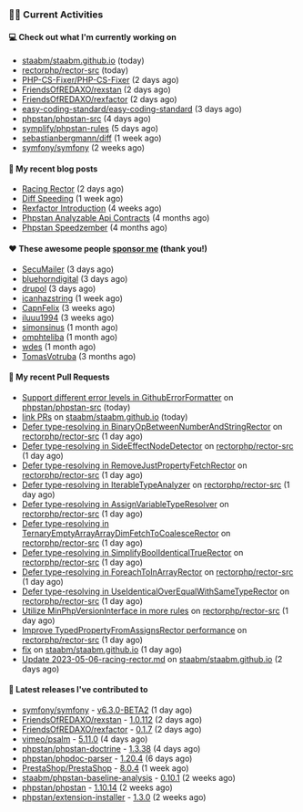 ### 👨‍💻 Current Activities


#### 💻 Check out what I'm currently working on

- [staabm/staabm.github.io](https://github.com/staabm/staabm.github.io) (today)
- [rectorphp/rector-src](https://github.com/rectorphp/rector-src) (today)
- [PHP-CS-Fixer/PHP-CS-Fixer](https://github.com/PHP-CS-Fixer/PHP-CS-Fixer) (2 days ago)
- [FriendsOfREDAXO/rexstan](https://github.com/FriendsOfREDAXO/rexstan) (2 days ago)
- [FriendsOfREDAXO/rexfactor](https://github.com/FriendsOfREDAXO/rexfactor) (2 days ago)
- [easy-coding-standard/easy-coding-standard](https://github.com/easy-coding-standard/easy-coding-standard) (3 days ago)
- [phpstan/phpstan-src](https://github.com/phpstan/phpstan-src) (4 days ago)
- [symplify/phpstan-rules](https://github.com/symplify/phpstan-rules) (5 days ago)
- [sebastianbergmann/diff](https://github.com/sebastianbergmann/diff) (1 week ago)
- [symfony/symfony](https://github.com/symfony/symfony) (2 weeks ago)


#### 📜 My recent blog posts

- [Racing Rector](https://staabm.github.io/2023/05/06/racing-rector.html) (2 days ago)
- [Diff Speeding](https://staabm.github.io/2023/05/01/diff-speeding.html) (1 week ago)
- [Rexfactor Introduction](https://staabm.github.io/2023/04/09/rexfactor-introduction.html) (4 weeks ago)
- [Phpstan Analyzable Api Contracts](https://staabm.github.io/2022/12/29/phpstan-analyzable-api-contracts.html) (4 months ago)
- [Phpstan Speedzember](https://staabm.github.io/2022/12/23/phpstan-speedzember.html) (4 months ago)


#### ❤️ These awesome people [sponsor me](https://github.com/sponsors/staabm) (thank you!)

- [SecuMailer](https://github.com/SecuMailer) (3 days ago)
- [bluehorndigital](https://github.com/bluehorndigital) (3 days ago)
- [drupol](https://github.com/drupol) (3 days ago)
- [icanhazstring](https://github.com/icanhazstring) (1 week ago)
- [CapnFelix](https://github.com/CapnFelix) (3 weeks ago)
- [iluuu1994](https://github.com/iluuu1994) (3 weeks ago)
- [simonsinus](https://github.com/simonsinus) (1 month ago)
- [omphteliba](https://github.com/omphteliba) (1 month ago)
- [wdes](https://github.com/wdes) (1 month ago)
- [TomasVotruba](https://github.com/TomasVotruba) (3 months ago)


#### 🔨 My recent Pull Requests

- [Support different error levels in GithubErrorFormatter](https://github.com/phpstan/phpstan-src/pull/2375) on [phpstan/phpstan-src](https://github.com/phpstan/phpstan-src) (today)
- [link PRs](https://github.com/staabm/staabm.github.io/pull/70) on [staabm/staabm.github.io](https://github.com/staabm/staabm.github.io) (today)
- [Defer type-resolving in BinaryOpBetweenNumberAndStringRector](https://github.com/rectorphp/rector-src/pull/3763) on [rectorphp/rector-src](https://github.com/rectorphp/rector-src) (1 day ago)
- [Defer type-resolving in SideEffectNodeDetector](https://github.com/rectorphp/rector-src/pull/3762) on [rectorphp/rector-src](https://github.com/rectorphp/rector-src) (1 day ago)
- [Defer type-resolving in RemoveJustPropertyFetchRector](https://github.com/rectorphp/rector-src/pull/3761) on [rectorphp/rector-src](https://github.com/rectorphp/rector-src) (1 day ago)
- [Defer type-resolving in IterableTypeAnalyzer](https://github.com/rectorphp/rector-src/pull/3760) on [rectorphp/rector-src](https://github.com/rectorphp/rector-src) (1 day ago)
- [Defer type-resolving in AssignVariableTypeResolver](https://github.com/rectorphp/rector-src/pull/3759) on [rectorphp/rector-src](https://github.com/rectorphp/rector-src) (1 day ago)
- [Defer type-resolving in TernaryEmptyArrayArrayDimFetchToCoalesceRector](https://github.com/rectorphp/rector-src/pull/3758) on [rectorphp/rector-src](https://github.com/rectorphp/rector-src) (1 day ago)
- [Defer type-resolving in SimplifyBoolIdenticalTrueRector](https://github.com/rectorphp/rector-src/pull/3757) on [rectorphp/rector-src](https://github.com/rectorphp/rector-src) (1 day ago)
- [Defer type-resolving in ForeachToInArrayRector](https://github.com/rectorphp/rector-src/pull/3756) on [rectorphp/rector-src](https://github.com/rectorphp/rector-src) (1 day ago)
- [Defer type-resolving in UseIdenticalOverEqualWithSameTypeRector](https://github.com/rectorphp/rector-src/pull/3755) on [rectorphp/rector-src](https://github.com/rectorphp/rector-src) (1 day ago)
- [Utilize MinPhpVersionInterface in more rules](https://github.com/rectorphp/rector-src/pull/3752) on [rectorphp/rector-src](https://github.com/rectorphp/rector-src) (1 day ago)
- [Improve TypedPropertyFromAssignsRector performance](https://github.com/rectorphp/rector-src/pull/3749) on [rectorphp/rector-src](https://github.com/rectorphp/rector-src) (1 day ago)
- [fix](https://github.com/staabm/staabm.github.io/pull/68) on [staabm/staabm.github.io](https://github.com/staabm/staabm.github.io) (1 day ago)
- [Update 2023-05-06-racing-rector.md](https://github.com/staabm/staabm.github.io/pull/67) on [staabm/staabm.github.io](https://github.com/staabm/staabm.github.io) (2 days ago)


#### 🔭 Latest releases I've contributed to

- [symfony/symfony](https://github.com/symfony/symfony) - [v6.3.0-BETA2](https://github.com/symfony/symfony/releases/tag/v6.3.0-BETA2) (1 day ago)
- [FriendsOfREDAXO/rexstan](https://github.com/FriendsOfREDAXO/rexstan) - [1.0.112](https://github.com/FriendsOfREDAXO/rexstan/releases/tag/1.0.112) (2 days ago)
- [FriendsOfREDAXO/rexfactor](https://github.com/FriendsOfREDAXO/rexfactor) - [0.1.7](https://github.com/FriendsOfREDAXO/rexfactor/releases/tag/0.1.7) (2 days ago)
- [vimeo/psalm](https://github.com/vimeo/psalm) - [5.11.0](https://github.com/vimeo/psalm/releases/tag/5.11.0) (4 days ago)
- [phpstan/phpstan-doctrine](https://github.com/phpstan/phpstan-doctrine) - [1.3.38](https://github.com/phpstan/phpstan-doctrine/releases/tag/1.3.38) (4 days ago)
- [phpstan/phpdoc-parser](https://github.com/phpstan/phpdoc-parser) - [1.20.4](https://github.com/phpstan/phpdoc-parser/releases/tag/1.20.4) (6 days ago)
- [PrestaShop/PrestaShop](https://github.com/PrestaShop/PrestaShop) - [8.0.4](https://github.com/PrestaShop/PrestaShop/releases/tag/8.0.4) (1 week ago)
- [staabm/phpstan-baseline-analysis](https://github.com/staabm/phpstan-baseline-analysis) - [0.10.1](https://github.com/staabm/phpstan-baseline-analysis/releases/tag/0.10.1) (2 weeks ago)
- [phpstan/phpstan](https://github.com/phpstan/phpstan) - [1.10.14](https://github.com/phpstan/phpstan/releases/tag/1.10.14) (2 weeks ago)
- [phpstan/extension-installer](https://github.com/phpstan/extension-installer) - [1.3.0](https://github.com/phpstan/extension-installer/releases/tag/1.3.0) (2 weeks ago)
